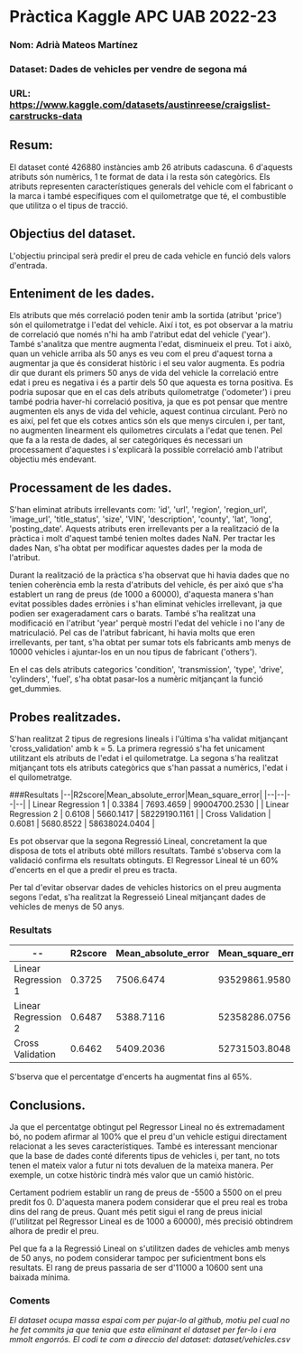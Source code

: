 # Pràctica Kaggle APC UAB 2022-23
### Nom: Adrià Mateos Martínez
### Dataset: Dades de vehicles per vendre de segona má
### URL: https://www.kaggle.com/datasets/austinreese/craigslist-carstrucks-data

## Resum:
El dataset conté 426880 instàncies amb 26 atributs cadascuna. 6 d'aquests atributs són numèrics, 1 te format de data i la resta són categòrics. 
Els atributs representen característiques generals del vehicle com el fabricant o la marca i també específiques com el quilometratge que té, el combustible que utilitza o el tipus de tracció.

## Objectius del dataset.
L'objectiu principal serà predir el preu de cada vehicle en funció dels valors d'entrada.

## Enteniment de les dades.
Els atributs que més correlació poden tenir amb la sortida (atribut 'price') són el quilometratge i l'edat del vehicle. Així i tot, es pot observar a la matriu de correlació que només n'hi ha amb l'atribut edat del vehicle ('year'). També s'analitza que mentre augmenta l'edat, disminueix el preu. Tot i això, quan un vehicle arriba als 50 anys es veu com el preu d'aquest torna a augmentar ja que és considerat històric i el seu valor augmenta. Es podria dir que durant els primers 50 anys de vida del vehicle la correlació entre edat i preu es negativa i és a partir dels 50 que aquesta es torna positiva. Es podria suposar que en el cas dels atributs quilometratge ('odometer') i preu també podria haver-hi correlació positiva, ja que es pot pensar que mentre augmenten els anys de vida del vehicle, aquest continua circulant. Però no es així, pel fet que els cotxes antics són els que menys circulen i, per tant, no augmenten linearment els quilometres circulats a l'edat que tenen. Pel que fa a la resta de dades, al ser categóriques és necessari un processament d'aquestes i s'explicarà la possible correlació amb l'atribut objectiu més endevant.

## Processament de les dades.
S'han eliminat atributs irrellevants com: 'id', 'url', 'region', 'region_url', 'image_url', 'title_status', 'size', 'VIN', 'description', 'county', 'lat', 'long', 'posting_date'. Aquests atributs eren irrellevants per a la realització de la pràctica i molt d'aquest també tenien moltes dades NaN. Per tractar les dades Nan, s'ha obtat per modificar aquestes dades per la moda de l'atribut.

Durant la realització de la pràctica s'ha observat que hi havia dades que no tenien coherència emb la resta d'atributs del vehicle, és per aixó que s'ha establert un rang de preus (de 1000 a 60000), d'aquesta manera s'han evitat possibles dades errònies i s'han eliminat vehicles irrellevant, ja que podien ser exageradament cars o barats. També s'ha realitzat una modificació en l'atribut 'year' perquè mostri l'edat del vehicle i no l'any de matriculació. Pel cas de l'atribut fabricant, hi havia molts que eren irrellevants, per tant, s'ha obtat per sumar tots els fabricants amb menys de 10000 vehicles i ajuntar-los en un nou tipus de fabricant ('others').

En el cas dels atributs categorics 'condition', 'transmission', 'type', 'drive', 'cylinders', 'fuel', s'ha obtat pasar-los a numèric mitjançant la funció get_dummies.

## Probes realitzades.
S'han realitzat 2 tipus de regresions lineals i l'última s'ha validat mitjançant 'cross_validation' amb k = 5. La primera regressió s'ha fet unicament utilitzant els atributs de l'edat i el quilometratge. La segona s'ha realitzat mitjançant tots els atributs categòrics que s'han passat a numèrics, l'edat i el quilometratge.

###Resultats
|--|R2score|Mean_absolute_error|Mean_square_error|
|--|--|--|--|
| Linear Regression 1 | 0.3384 | 7693.4659 | 99004700.2530 |
| Linear Regression 2 | 0.6108 | 5660.1417 | 58229190.1161 |
| Cross Validation | 0.6081 | 5680.8522 | 58638024.0404 |

Es pot observar que la segona Regressió Lineal, concretament la que disposa de tots el atributs obté millors resultats. També s'observa com la validació confirma els resultats obtinguts. El Regressor Lineal té un 60% d'encerts en el que a predir el preu es tracta.

Per tal d'evitar observar dades de vehicles historics on el preu augmenta segons l'edat, s'ha realitzat la Regresseió Lineal mitjançant dades de vehicles de menys de 50 anys.

### Resultats
|--|R2score|Mean_absolute_error|Mean_square_error|
|--|--|--|--|
| Linear Regression 1 | 0.3725 | 7506.6474 | 93529861.9580 |
| Linear Regression 2 | 0.6487 | 5388.7116 | 52358286.0756 |
| Cross Validation | 0.6462 | 5409.2036 | 52731503.8048 |

S'bserva que el percentatge d'encerts ha augmentat fins al 65%.

## Conclusions.
Ja que el percentatge obtingut pel Regressor Lineal no és extremadament bó, no podem afirmar al 100% que el preu d'un vehicle estigui directament relacionat a les seves característiques. També es interessant mencionar que la base de dades conté diferents tipus de vehicles i, per tant, no tots tenen el mateix valor a futur ni tots devaluen de la mateixa manera. Per exemple, un cotxe històric tindrà més valor que un camió històric.

Certament podriem establir un rang de preus de -5500 a 5500 on el preu predit fos 0. D'aquesta manera podem considerar que el preu real es troba dins del rang de preus. Quant més petit sigui el rang de preus inicial (l'utilitzat pel Regressor Lineal es de 1000 a 60000), més precisió obtindrem alhora de predir el preu.

Pel que fa a la Regressió Lineal on s'utilitzen dades de vehicles amb menys de 50 anys, no podem considerar tampoc per suficientment bons els resultats. El rang de preus passaria de ser d'11000 a 10600 sent una baixada mínima.


### Coments
*El dataset ocupa massa espai com per pujar-lo al github, motiu pel cual no he fet commits ja que tenia que esta eliminant el dataset per fer-lo i era mmolt engorrós. El codi te com a direccio del dataset: dataset/vehicles.csv*
